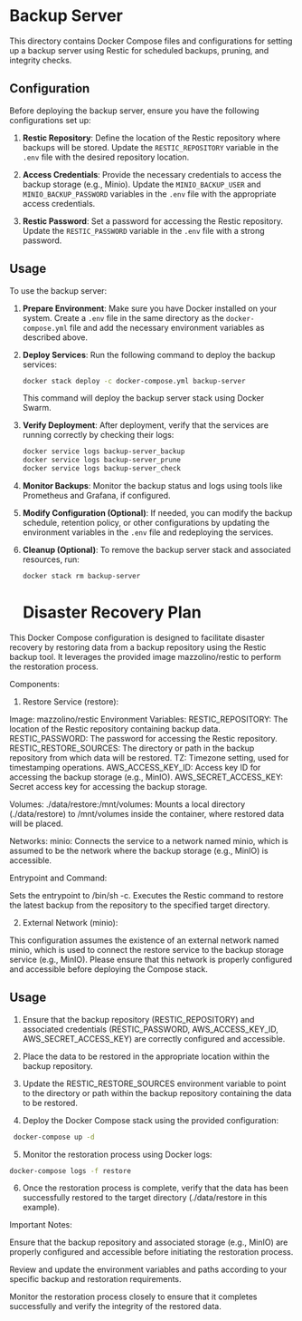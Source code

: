 # Backup Server

This directory contains Docker Compose files and configurations for setting up a backup server using Restic for scheduled backups, pruning, and integrity checks.

## Configuration

Before deploying the backup server, ensure you have the following configurations set up:

1. **Restic Repository**: Define the location of the Restic repository where backups will be stored. Update the `RESTIC_REPOSITORY` variable in the `.env` file with the desired repository location.

2. **Access Credentials**: Provide the necessary credentials to access the backup storage (e.g., Minio). Update the `MINIO_BACKUP_USER` and `MINIO_BACKUP_PASSWORD` variables in the `.env` file with the appropriate access credentials.

3. **Restic Password**: Set a password for accessing the Restic repository. Update the `RESTIC_PASSWORD` variable in the `.env` file with a strong password.

## Usage

To use the backup server:

1. **Prepare Environment**: Make sure you have Docker installed on your system. Create a `.env` file in the same directory as the `docker-compose.yml` file and add the necessary environment variables as described above.

2. **Deploy Services**: Run the following command to deploy the backup services:

   ```bash
   docker stack deploy -c docker-compose.yml backup-server
   ```

   This command will deploy the backup server stack using Docker Swarm.

3. **Verify Deployment**: After deployment, verify that the services are running correctly by checking their logs:

   ```bash
   docker service logs backup-server_backup
   docker service logs backup-server_prune
   docker service logs backup-server_check
   ```

4. **Monitor Backups**: Monitor the backup status and logs using tools like Prometheus and Grafana, if configured.

5. **Modify Configuration (Optional)**: If needed, you can modify the backup schedule, retention policy, or other configurations by updating the environment variables in the `.env` file and redeploying the services.

6. **Cleanup (Optional)**: To remove the backup server stack and associated resources, run:

   ```bash
   docker stack rm backup-server
   ```

   # Disaster Recovery Plan 


This Docker Compose configuration is designed to facilitate disaster recovery by restoring data from a backup repository using the Restic backup tool. It leverages the provided image mazzolino/restic to perform the restoration process.

Components:

1. Restore Service (restore):

Image: mazzolino/restic
Environment Variables:
RESTIC_REPOSITORY: The location of the Restic repository containing backup data.
RESTIC_PASSWORD: The password for accessing the Restic repository.
RESTIC_RESTORE_SOURCES: The directory or path in the backup repository from which data will be restored.
TZ: Timezone setting, used for timestamping operations.
AWS_ACCESS_KEY_ID: Access key ID for accessing the backup storage (e.g., MinIO).
AWS_SECRET_ACCESS_KEY: Secret access key for accessing the backup storage.

Volumes:
./data/restore:/mnt/volumes: Mounts a local directory (./data/restore) to /mnt/volumes inside the container, where restored data will be placed.

Networks:
minio: Connects the service to a network named minio, which is assumed to be the network where the backup storage (e.g., MinIO) is accessible.

Entrypoint and Command:

Sets the entrypoint to /bin/sh -c.
Executes the Restic command to restore the latest backup from the repository to the specified target directory.

2. External Network (minio):

This configuration assumes the existence of an external network named minio, which is used to connect the restore service to the backup storage service (e.g., MinIO). Please ensure that this network is properly configured and accessible before deploying the Compose stack.

## Usage

1. Ensure that the backup repository (RESTIC_REPOSITORY) and associated credentials (RESTIC_PASSWORD, AWS_ACCESS_KEY_ID, AWS_SECRET_ACCESS_KEY) are correctly configured and accessible.

2. Place the data to be restored in the appropriate location within the backup repository.

3. Update the RESTIC_RESTORE_SOURCES environment variable to point to the directory or path within the backup repository containing the data to be restored.

4. Deploy the Docker Compose stack using the provided configuration:

```bash
 docker-compose up -d
```

5. Monitor the restoration process using Docker logs:

```bash
docker-compose logs -f restore
```

6. Once the restoration process is complete, verify that the data has been successfully restored to the target directory (./data/restore in this example).

Important Notes:

Ensure that the backup repository and associated storage (e.g., MinIO) are properly configured and accessible before initiating the restoration process.

Review and update the environment variables and paths according to your specific backup and restoration requirements.

Monitor the restoration process closely to ensure that it completes successfully and verify the integrity of the restored data.
